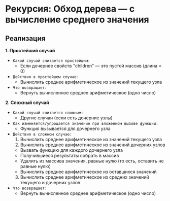 # Рекурсия:  Обход дерева — с вычисление среднего значения

## Реализация
**1. Простейший случай**
- `Какой случай считается простейшим:` 
  - Если дочернее свойств "children" — это пустой массив (длина = 0)
- `Действия в простейшем случае`:
  - Вычислить среднее арифметическое из значений текущего узла
- `Что возвращает:`
  - Вернуть вычисленное среднее арифметическое (одно число)

**2. Сложный случай**
- `Какой случай считается сложным:`
  - Другие случаи (если есть дочерние узлы)
- `Как изменяется/упрощается значение при вложенном вызове функции:`
  - Функция вызывается для дочернего узла
- `Действия в сложном случае:`
  1. Вычислить среднее арифметическое из значений текущего узла
  2. Вычислить среднее арифметическое из значений дочерних узлов
    - Вызвать функцию для каждого дочернего узла
    - Получившиеся результаты собрать в массив
    - Удалить из массива значения, равные нулю (то есть, оставить не равные нулю)
    - Вычислить среднее арифметическое из оставшихся значений
  3. Вычислить среднее арифметическое из средних значений текущего и дочерних узлов
- `Что возвращает:`
  - Вернуть вычисленное среднее арифметическое (одно число)